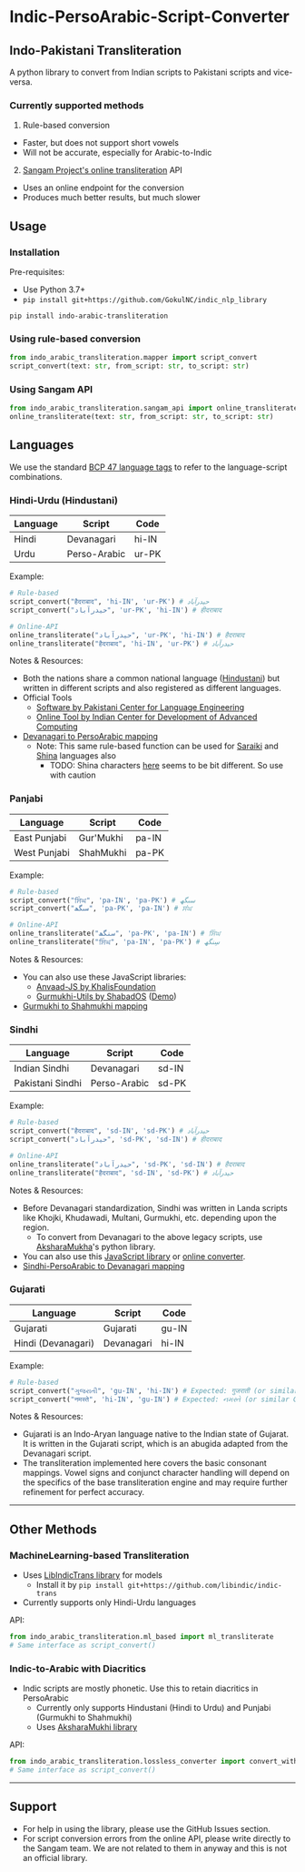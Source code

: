 # Indic-PersoArabic-Script-Converter

## Indo-Pakistani Transliteration

A python library to convert from Indian scripts to Pakistani scripts and vice-versa.

### Currently supported methods

1. Rule-based conversion
  - Faster, but does not support short vowels
  - Will not be accurate, especially for Arabic-to-Indic

2. [Sangam Project's online transliteration](http://sangam.learnpunjabi.org/) API
  - Uses an online endpoint for the conversion
  - Produces much better results, but much slower

## Usage

### Installation

Pre-requisites:  
- Use Python 3.7+
- `pip install git+https://github.com/GokulNC/indic_nlp_library`

```
pip install indo-arabic-transliteration
```

### Using rule-based conversion

```py
from indo_arabic_transliteration.mapper import script_convert
script_convert(text: str, from_script: str, to_script: str)
```

### Using Sangam API

```py
from indo_arabic_transliteration.sangam_api import online_transliterate
online_transliterate(text: str, from_script: str, to_script: str)
```

## Languages

We use the standard [BCP 47 language tags](https://github.com/libyal/libfwnt/wiki/Language-Code-identifiers#0x0400---0x04ff) to refer to the language-script combinations.

### Hindi-Urdu (Hindustani)

|Language|Script|Code|
|--------|------|----|
|Hindi|Devanagari|hi-IN|
|Urdu|Perso-Arabic|ur-PK|

Example:  
```py
# Rule-based
script_convert("हैदराबाद‎", 'hi-IN', 'ur-PK') # حیدرآباد
script_convert("حيدرآباد‎", 'ur-PK', 'hi-IN') # हीदराबाद‎

# Online-API
online_transliterate("حيدرآباد‎", 'ur-PK', 'hi-IN') # हैदराबाद‎
online_transliterate("हैदराबाद‎", 'hi-IN', 'ur-PK') # حیدرآباد‎
```

Notes & Resources:  
- Both the nations share a common national language ([Hindustani](https://en.wikipedia.org/wiki/Hindustani_language)) but written in different scripts and also registered as different languages.
- Official Tools
  - [Software by Pakistani Center for Language Engineering](https://www.cle.org.pk/software/langproc/h2utransliterator.html)
  - [Online Tool by Indian Center for Development of Advanced Computing](https://gisttransserver.in/)
- [Devanagari to PersoArabic mapping](https://wikipedia.org/wiki/Hindi-Urdu_transliteration)
  - Note: This same rule-based function can be used for [Saraiki](https://en.wikipedia.org/wiki/Saraiki_alphabet#Arabic_script) and [Shina](https://en.wikipedia.org/wiki/Shina_language#Writing) languages also
    - TODO: Shina characters [here](https://omniglot.com/writing/shina.htm) seems to be bit different. So use with caution

### Panjabi

|Language|Script|Code|
|--------|------|----|
|East Punjabi|Gur'Mukhi|pa-IN|
|West Punjabi|ShahMukhi|pa-PK|

Example:  
```py
# Rule-based
script_convert("ਸਿੰਘ", 'pa-IN', 'pa-PK') # سںگھ
script_convert("سںگھ", 'pa-PK', 'pa-IN') # ਸਂਘ

# Online-API
online_transliterate("سنگھ", 'pa-PK', 'pa-IN') # ਸਿੰਘ
online_transliterate("ਸਿੰਘ", 'pa-IN', 'pa-PK') # سِنگھ
```

Notes & Resources:  
- You can also use these JavaScript libraries:
  - [Anvaad-JS by KhalisFoundation](https://khalisfoundation.github.io/anvaad-js/)
  - [Gurmukhi-Utils by ShabadOS](https://github.com/shabados/gurmukhi-utils#toshahmukhitext--string) ([Demo](https://unicode.sarabveer.me/))
- [Gurmukhi to Shahmukhi mapping](https://en.wikipedia.org/wiki/Shahmukhi_alphabet#Alphabet)

### Sindhi

|Language|Script|Code|
|--------|------|----|
|Indian Sindhi|Devanagari|sd-IN|
|Pakistani Sindhi|Perso-Arabic|sd-PK|

Example:  
```py
# Rule-based
script_convert("हैदराबाद‎", 'sd-IN', 'sd-PK') # حیدرآباد
script_convert("حيدرآباد‎", 'sd-PK', 'sd-IN') # हीदराबाद‎

# Online-API
online_transliterate("حيدرآباد‎", 'sd-PK', 'sd-IN') # हैदराबाद‎
online_transliterate("हैदराबाद‎", 'sd-IN', 'sd-PK') # حیدرآباد‎
```

Notes & Resources:  
- Before Devanagari standardization, Sindhi was written in Landa scripts like Khojki, Khudawadi, Multani, Gurmukhi, etc. depending upon the region.
  - To convert from Devanagari to the above legacy scripts, use [AksharaMukha](http://aksharamukha.appspot.com/converter)'s python library.
- You can also use this [JavaScript library](https://github.com/fahadmaqsood/sindhi-transliterator) or [online converter](http://roman.sindhila.edu.pk/).
- [Sindhi-PersoArabic to Devanagari mapping](https://en.wikipedia.org/wiki/Sindhi_transliteration)

### Gujarati

|Language|Script|Code|
|--------|------|----|
|Gujarati|Gujarati|gu-IN|
|Hindi (Devanagari)|Devanagari|hi-IN|

Example:
```python
# Rule-based
script_convert("ગુજરાતી", 'gu-IN', 'hi-IN') # Expected: गुजराती (or similar Devanagari)
script_convert("नमस्ते", 'hi-IN', 'gu-IN') # Expected: નમસ્તે (or similar Gujarati)
```

Notes & Resources:
- Gujarati is an Indo-Aryan language native to the Indian state of Gujarat. It is written in the Gujarati script, which is an abugida adapted from the Devanagari script.
- The transliteration implemented here covers the basic consonant mappings. Vowel signs and conjunct character handling will depend on the specifics of the base transliteration engine and may require further refinement for perfect accuracy.

---

## Other Methods

### MachineLearning-based Transliteration

- Uses [LibIndicTrans library](https://github.com/libindic/indic-trans) for models
  - Install it by `pip install git+https://github.com/libindic/indic-trans`
- Currently supports only Hindi-Urdu languages

API:  
```py
from indo_arabic_transliteration.ml_based import ml_transliterate
# Same interface as script_convert()
```

### Indic-to-Arabic with Diacritics

- Indic scripts are mostly phonetic. Use this to retain diacritics in PersoArabic
  - Currently only supports Hindustani (Hindi to Urdu) and Punjabi (Gurmukhi to Shahmukhi)
  - Uses [AksharaMukhi library](https://github.com/virtualvinodh/aksharamukha)

API:  
```py
from indo_arabic_transliteration.lossless_converter import convert_with_diacritics
# Same interface as script_convert()
```

---

## Support

- For help in using the library, please use the GitHub Issues section.
- For script conversion errors from the online API, please write directly to the Sangam team. We are not related to them in anyway and this is not an official library.
